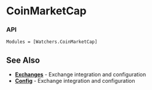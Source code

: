 <!--
category: "exchanges"
difficulty: "intermediate"
topics: [exchanges]
last_updated: "2025-10-04"
-->

# CoinMarketCap

### API
```@autodocs
Modules = [Watchers.CoinMarketCap]
```


## See Also

- **[Exchanges](../../exchanges.md)** - Exchange integration and configuration
- **[Config](../../config.md)** - Exchange integration and configuration
